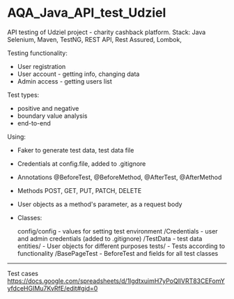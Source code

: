 # AQA_Java_API_test_Udziel
API testing of Udziel project - charity cashback platform.
Stack: Java Selenium, Maven, TestNG, REST API, Rest Assured, Lombok, 

Testing functionality:
- User registration
- User account - getting info, changing data
- Admin access - getting users list

Test types:
- positive and negative
- boundary value analysis
- end-to-end

Using:
- Faker to generate test data, test data file
- Credentials at config.file, added to .gitignore
- Annotations @BeforeTest, @BeforeMethod, @AfterTest, @AfterMethod
- Methods POST, GET, PUT, PATCH, DELETE
- User objects as a method's parameter, as a request body

- Classes:
  
  config/config - values for setting test environment
         /Credentials - user and admin credentials (added to .gitignore)
         /TestData - test data
  entities/ - User objects for different purposes
  tests/ - Tests according to functionality
       /BasePageTest - BeforeTest and fields for all test classes
--------------------------------------------------------------------------------------------------------- 
Test cases https://docs.google.com/spreadsheets/d/1lgdtxuimH7yPoQllVRT83CEFomYyfdceHGIMu7KvRfE/edit#gid=0

